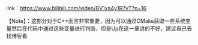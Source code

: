 
link：https://www.bilibili.com/video/BV1xa4y1R7vT?p=16

【Note】：这部分对于C++而言非常重要，因为可以通过CMake获取一些系统变量然后在代码中通过这些变量进行判断，但是Up在这一章讲的不好，建议自己去找博客看 